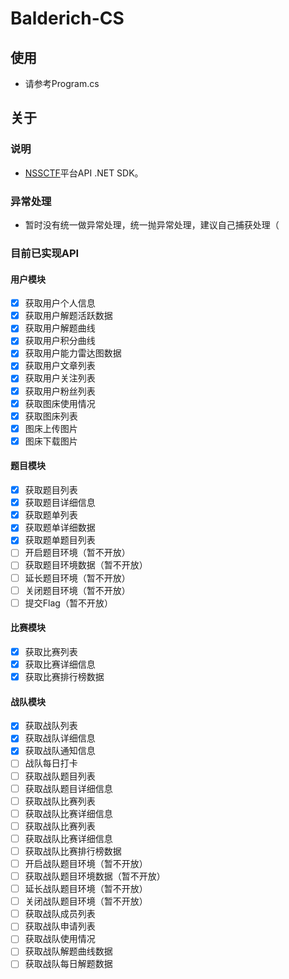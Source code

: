 # Balderich-CS

## 使用

- 请参考Program.cs

## 关于

### 说明

- [NSSCTF](https://www.nssctf.cn/)平台API .NET SDK。

### 异常处理

- 暂时没有统一做异常处理，统一抛异常处理，建议自己捕获处理（

### 目前已实现API

#### 用户模块

- [x] 获取用户个人信息
- [x] 获取用户解题活跃数据
- [x] 获取用户解题曲线
- [x] 获取用户积分曲线
- [x] 获取用户能力雷达图数据
- [x] 获取用户文章列表
- [x] 获取用户关注列表
- [x] 获取用户粉丝列表
- [x] 获取图床使用情况
- [x] 获取图床列表
- [x] 图床上传图片
- [x] 图床下载图片

#### 题目模块

- [x] 获取题目列表
- [x] 获取题目详细信息
- [x] 获取题单列表
- [x] 获取题单详细数据
- [x] 获取题单题目列表
- [ ] 开启题目环境（暂不开放）
- [ ] 获取题目环境数据（暂不开放）
- [ ] 延长题目环境（暂不开放）
- [ ] 关闭题目环境（暂不开放）
- [ ] 提交Flag（暂不开放）

#### 比赛模块

- [x] 获取比赛列表
- [x] 获取比赛详细信息
- [x] 获取比赛排行榜数据

#### 战队模块

- [x] 获取战队列表
- [x] 获取战队详细信息
- [x] 获取战队通知信息
- [ ] 战队每日打卡
- [ ] 获取战队题目列表
- [ ] 获取战队题目详细信息
- [ ] 获取战队比赛列表
- [ ] 获取战队比赛详细信息
- [ ] 获取战队比赛列表
- [ ] 获取战队比赛详细信息
- [ ] 获取战队比赛排行榜数据
- [ ] 开启战队题目环境（暂不开放）
- [ ] 获取战队题目环境数据（暂不开放）
- [ ] 延长战队题目环境（暂不开放）
- [ ] 关闭战队题目环境（暂不开放）
- [ ] 获取战队成员列表
- [ ] 获取战队申请列表
- [ ] 获取战队使用情况
- [ ] 获取战队解题曲线数据
- [ ] 获取战队每日解题数据